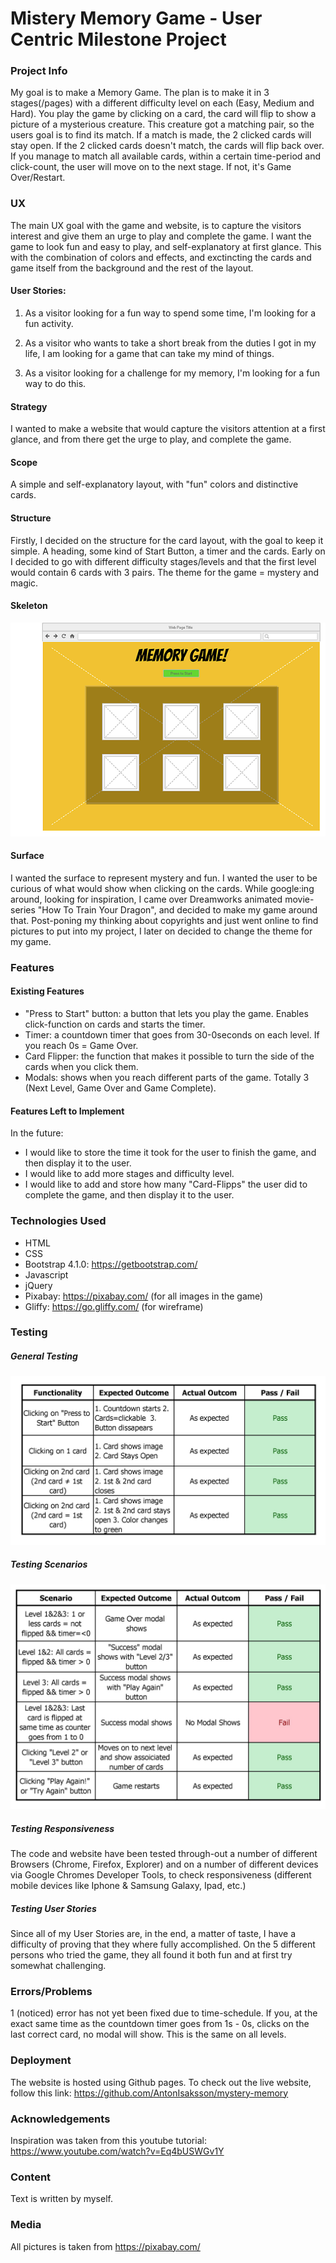 # Mistery Memory Game - User Centric Milestone Project #

### Project Info ### 
My goal is to make a Memory Game. The plan is to make it in 3 stages(/pages) with a different difficulty level on each (Easy, Medium and Hard). You play the game by clicking on a card, the card will flip to show a picture of a mysterious creature. This creature got a matching pair, so the users goal is to find its match. If a match is made, the 2 clicked cards will stay open. If the 2 clicked cards doesn't match, the cards will flip back over. If you manage to match all available cards, within a certain time-period and click-count, the user will move on to the next stage. If not, it's Game Over/Restart.    

### UX ###

The main UX goal with the game and website, is to capture the visitors interest and give them an urge to play and complete the game. I want the game to look fun and easy to play, and self-explanatory at first glance. This with the combination of colors and effects, and exctincting the cards and game itself from the background and the rest of the layout. 
  
#### User Stories: ####

1.	As a visitor looking for a fun way to spend some time, I'm looking for a fun activity.  

2.	As a visitor who wants to take a short break from the duties I got in my life, I am looking for a game that can take my mind of things.

3.	As a visitor looking for a challenge for my memory, I'm looking for a fun way to do this.                 

#### Strategy ####

I wanted to make a website that would capture the visitors attention at a first glance, and from there get the urge to play, and complete the game.

#### Scope ####

A simple and self-explanatory layout, with "fun" colors and distinctive cards.

#### Structure ####

Firstly, I decided on the structure for the card layout, with the goal to keep it simple. A heading, some kind of Start Button, a timer and the cards. Early on I decided to go with different difficulty stages/levels and that the first level would contain 6 cards with 3 pairs. The theme for the game = mystery and magic. 

#### Skeleton ####

![Wireframe](./wireframe/wireframe.png)

#### Surface ####

I wanted the surface to represent mystery and fun. I wanted the user to be curious of what would show when clicking on the cards. While google:ing around, looking for inspiration, I came over Dreamworks animated movie-series "How To Train Your Dragon", and decided to make my game around that. Post-poning my thinking about copyrights and just went online to find pictures to put into my project, I later on decided to change the theme for my game.

### Features ###

#### Existing Features ####

-    "Press to Start" button: a button that lets you play the game. Enables click-function on cards and starts the timer.  
-	Timer: a countdown timer that goes from 30-0seconds on each level. If you reach 0s = Game Over. 
-	Card Flipper: the function that makes it possible to turn the side of the cards when you click them. 
-	Modals: shows when you reach different parts of the game. Totally 3 (Next Level, Game Over and Game Complete).

#### Features Left to Implement ####

In the future:
- I would like to store the time it took for the user to finish the game, and then display it to the user.
- I would like to add more stages and difficulty level. 
- I would like to add and store how many "Card-Flipps" the user did to complete the game, and then display it to the user.

### Technologies Used ###

-	HTML
-	CSS
-	Bootstrap 4.1.0: https://getbootstrap.com/
-	Javascript
-    jQuery
-	Pixabay: https://pixabay.com/ (for all images in the game)
-	Gliffy: https://go.gliffy.com/ (for wireframe)

### Testing ###

##### General Testing #####

![Wireframe](./testing-charts/general-testing.jpg)

##### Testing Scenarios #####

![Wireframe](./testing-charts/scenario-testing.jpg)

##### Testing Responsiveness #####
The code and website have been tested through-out a number of different Browsers (Chrome, Firefox, Explorer) and on a number of different devices via Google Chromes Developer Tools, to check responsiveness (different mobile devices like Iphone & Samsung Galaxy, Ipad, etc.) 

##### Testing User Stories #####
Since all of my User Stories are, in the end, a matter of taste, I have a difficulty of proving that they where fully accomplished. On the 5 different persons who tried the game, they all found it both fun and at first try somewhat challenging. 

### Errors/Problems ### 

1 (noticed) error has not yet been fixed due to time-schedule. If you, at the exact same time as the countdown timer goes from 1s - 0s, clicks on the last correct card, no modal will show. This is the same on all levels.     

### Deployment ###

The website is hosted using Github pages. To check out the live website, follow this link: https://github.com/AntonIsaksson/mystery-memory
### Acknowledgements ###

Inspiration was taken from this youtube tutorial: https://www.youtube.com/watch?v=Eq4bUSWGv1Y

### Content ###

Text is written by myself.

### Media ###

All pictures is taken from https://pixabay.com/